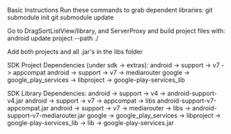 Basic Instructions
Run these commands to grab dependent libraries:
git submodule init
git submodule update

Go to DragSortListView/library, and ServerProxy and build project files with:
android update project --path ./

Add both projects and all .jar's in the libs folder

SDK Project Dependencies (under sdk -> extras):
android -> support -> v7 -> appcompat
android -> support -> v7 -> mediarouter
google -> google_play_services -> libproject -> google-play-services_lib

SDK Library Dependencies:
android -> support -> v4 -> android-support-v4.jar
android -> support -> v7 -> appcompat -> libs android-support-v7-appcompat.jar
android -> support -> v7 -> mediarouter -> libs -> android-support-v7-mediarouter.jar
google -> google_play_services -> libproject -> google-play-services_lib -> lib -> google-play-services.jar

